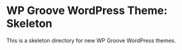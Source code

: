 # WP Groove WordPress Theme: Skeleton

This is a skeleton directory for new WP Groove WordPress themes.
